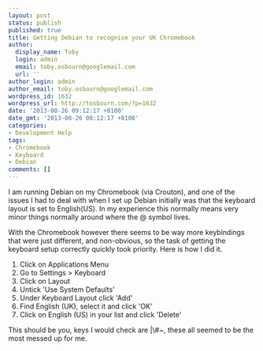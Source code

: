 ```yaml
---
layout: post
status: publish
published: true
title: Getting Debian to recognise your UK Chromebook
author:
  display_name: Toby
  login: admin
  email: toby.osbourn@googlemail.com
  url: ''
author_login: admin
author_email: toby.osbourn@googlemail.com
wordpress_id: 1632
wordpress_url: http://tosbourn.com/?p=1632
date: '2013-08-26 09:12:17 +0100'
date_gmt: '2013-08-26 08:12:17 +0100'
categories:
- Development Help
tags:
- Chromebook
- Keyboard
- Debian
comments: []
---
```

<p>I am running Debian on my Chromebook (via Crouton), and one of the issues I had to deal with when I set up Debian initially was that the keyboard layout is set to English(US). In my experience this normally means very minor things normally around where the @ symbol lives.</p>
<p>With the Chromebook however there seems to be way more keybindings that were just different, and non-obvious, so the task of getting the keyboard setup correctly quickly took priority. Here is how I did it.</p>
<ol>
<li>Click on Applications Menu</li>
<li>Go to Settings &gt; Keyboard</li>
<li>Click on Layout</li>
<li>Untick 'Use System Defaults'</li>
<li>Under Keyboard Layout click 'Add'</li>
<li>Find English (UK), select it and click 'OK'</li>
<li>Click on English (US) in your list and click 'Delete'</li>
</ol>
<p>This should be you, keys I would check are |\#~, these all seemed to be the most messed up for me.</p>
